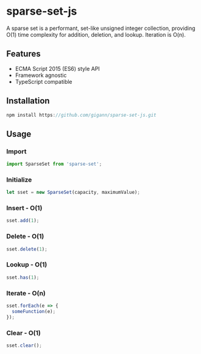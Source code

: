 # sparse-set-js

A sparse set is a performant, set-like unsigned integer collection, providing O(1) time complexity for addition, deletion, and lookup. Iteration is O(n).

## Features

- ECMA Script 2015 (ES6) style API
- Framework agnostic
- TypeScript compatible

## Installation

```js
npm install https://github.com/gigann/sparse-set-js.git
```

## Usage

### Import

```js
import SparseSet from 'sparse-set';
```

### Initialize

```js
let sset = new SparseSet(capacity, maximumValue);
```

### Insert - O(1)

```js
sset.add(1);
```

### Delete - O(1)

```js
sset.delete(1);
```

### Lookup - O(1)

```js
sset.has(1);
```

### Iterate - O(n)

```js
sset.forEach(e => {
  someFunction(e);
});
```

### Clear - O(1)

```js
sset.clear();
```
